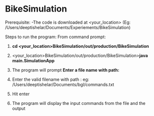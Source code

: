 # BikeSimulation
Prerequisite:
-The code is downloaded at <your_location> (Eg: /Users/deeptishelar/Documents/Experiements/BikeSimulation)

Steps to run the program:
From command prompt:
1. **cd <your_location>BikeSimulation/out/production/BikeSimulation**

2. <your_location>BikeSimulation/out/production/BikeSimulation>**java main.SimulationApp**

3. The program will prompt **Enter a file name with path:**

4. Enter the valid filename with path : eg: /Users/deeptishelar/Documents/bgl/commands.txt

5. Hit enter

6. The program will display the input commands from the file and the output 


